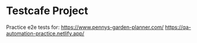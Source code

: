 # Testcafe Project

Practice e2e tests for: 
https://www.pennys-garden-planner.com/
https://qa-automation-practice.netlify.app/